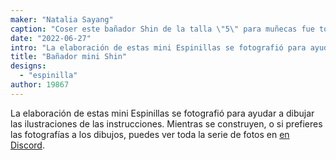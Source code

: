 ```yaml
---
maker: "Natalia Sayang"
caption: "Coser este bañador Shin de la talla \"5\" para muñecas fue toda una aventura"
date: "2022-06-27"
intro: "La elaboración de estas mini Espinillas se fotografió para ayudar a dibujar las ilustraciones de las instrucciones. Mientras se construyen --o si prefieres las fotografías a los dibujos--, puedes ver toda la serie de fotos en Discord ."
title: "Bañador mini Shin"
designs:
  - "espinilla"
author: 19867
---
```


La elaboración de estas mini Espinillas se fotografió para ayudar a dibujar las ilustraciones de las instrucciones. Mientras se construyen, o si prefieres las fotografías a los dibujos, puedes ver toda la serie de fotos en [en Discord](https://discord.com/channels/698854858052075530/787402509543145532/973065355763253289).

